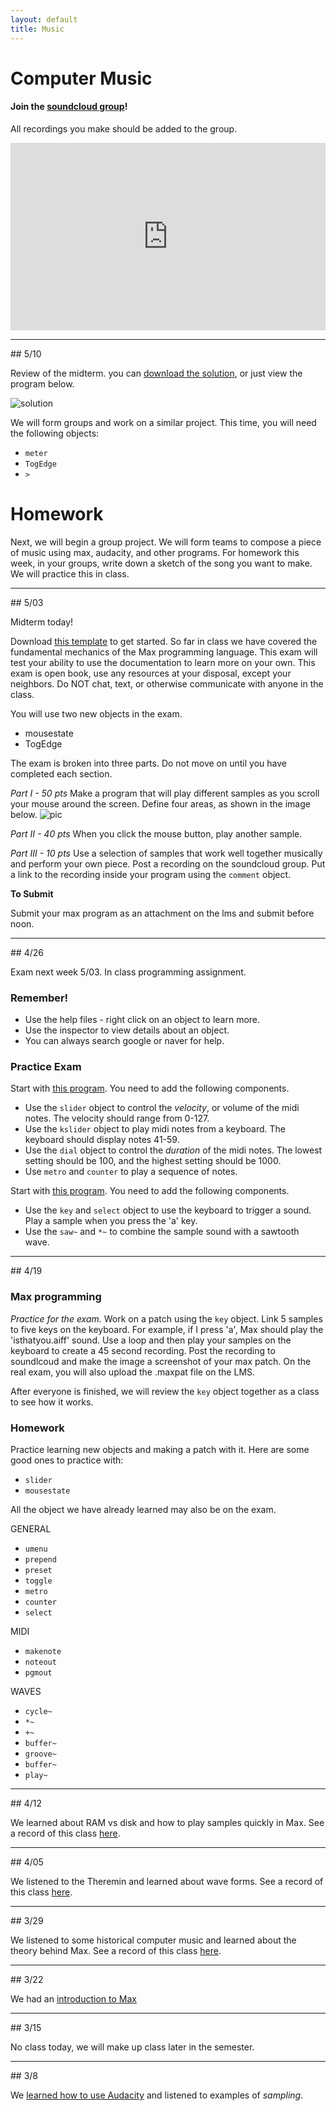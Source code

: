 ```yaml
---
layout: default
title: Music
---
```


# Computer Music

#### Join the [soundcloud group](https://soundcloud.com/groups/ggu-computer-music)!

All recordings you make should be added to the group.

<iframe width="100%" height="300" scrolling="no" frameborder="no" src="https://w.soundcloud.com/player/?url=https%3A//api.soundcloud.com/groups/253205&amp;color=0066cc&amp;auto_play=false&amp;hide_related=false&amp;show_comments=true&amp;show_user=true&amp;show_reposts=false"></iframe>

<hr>
## 5/10

Review of the midterm. you can [download the solution](/ggu/music/midtermSolution.maxpat), or just view the program below.

![solution](imgs/midterm_soln.PNG)

We will form groups and work on a similar project. This time, you will need the following objects:

- ```meter```
- ```TogEdge```
- ```>```

# Homework
Next, we will begin a group project. We will form teams to compose a piece of music using max, audacity, and other programs. For homework this week, in your groups, write down a sketch of the song you want to make. We will practice this in class.

<hr>
## 5/03

Midterm today!

Download [this template](/ggu/music/midterm.maxpat) to get started.
So far in class we have covered the fundamental mechanics of the Max programming language.
This exam will test your ability to use the documentation to learn more on your own.
This exam is open book, use any resources at your disposal, except your neighbors.
Do NOT chat, text, or otherwise communicate with anyone in the class.

You will use two new objects in the exam.

- mousestate
- TogEdge

The exam is broken into three parts. Do not move on until you have completed each section.

*Part I - 50 pts*
Make a program that will play different samples as you scroll your mouse around the screen.
Define four areas, as shown in the image below.
![pic](imgs/exam_example.png)


*Part II - 40 pts*
When you click the mouse button, play another sample.

*Part III - 10 pts*
Use a selection of samples that work well together musically and perform your own piece. Post a recording on the soundcloud group. Put a link to the recording inside your program using the ```comment``` object.

**To Submit**

Submit your max program as an attachment on the lms and submit before noon.

<hr>
## 4/26

Exam next week 5/03. In class programming assignment.

### Remember!

- Use the help files - right click on an object to learn more.
- Use the inspector to view details about an object.
- You can always search google or naver for help.

### Practice Exam


Start with [this program](/ggu/music/samples/simpleMax.maxpat). You need to add the following components.

- Use the ```slider``` object to control the *velocity*, or volume of the midi notes. The velocity should range from 0-127.
- Use the ```kslider``` object to play midi notes from a keyboard. The keyboard should display notes 41-59.
- Use the ```dial``` object to control the *duration* of the midi notes. The lowest setting should be 100, and the highest setting should be 1000.
- Use ```metro``` and ```counter``` to play a sequence of notes.


Start with [this program](/ggu/music/samples/simpleMSP.maxpat). You need to add the following components.

- Use the ```key``` and ```select``` object to use the keyboard to trigger a sound. Play a sample when you press the 'a' key.
- Use the ```saw~``` and ```*~``` to combine the sample sound with a sawtooth wave.

<hr>
## 4/19

### Max programming

*Practice for the exam.* Work on a patch using the ```key``` object.
Link 5 samples to five keys on the keyboard.
For example, if I press 'a', Max should play the 'isthatyou.aiff' sound.
Use a loop and then play your samples on the keyboard to create a 45 second recording.
Post the recording to soundlcoud and make the image a screenshot of your max patch.
On the real exam, you will also upload the .maxpat file on the LMS.

After everyone is finished, we will review the ```key``` object together as a class to see how it works.

### Homework
Practice learning new objects and making a patch with it.
Here are some good ones to practice with:

- ```slider```
- ```mousestate```

All the object we have already learned may also be on the exam.

GENERAL

- ```umenu```
- ```prepend```
- ```preset```
- ```toggle```
- ```metro```
- ```counter```
- ```select```

MIDI

- ```makenote```
- ```noteout```
- ```pgmout```

WAVES

- ```cycle~```
- ```*~```
- ```+~```
- ```buffer~```
- ```groove~```
- ```buffer~```
- ```play~```


<hr>
## 4/12

We learned about RAM vs disk and how to play samples quickly in Max.
See a record of this class [here](/ggu/music/samples/4_12).

<hr>
## 4/05

We listened to the Theremin and learned about wave forms.
See a record of this class [here](/ggu/music/4_05).

<hr>
## 3/29

We listened to some historical computer music and learned about the theory behind Max.
See a record of this class [here](/ggu/music/3_29).

<hr>
## 3/22

We had an [introduction to Max](/ggu/music/intro_to_max)

<hr>
## 3/15

No class today, we will make up class later in the semester.

<hr>
## 3/8

We [learned how to use Audacity](ggu/music/intro_to_aud) and listened to examples of *sampling*.
